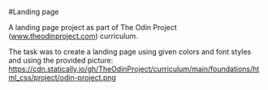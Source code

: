 #Landing page

A landing page project as part of The Odin Project (www.theodinproject.com) curriculum.

The task was to create a landing page using given colors and font styles and using the provided picture:
https://cdn.statically.io/gh/TheOdinProject/curriculum/main/foundations/html_css/project/odin-project.png


